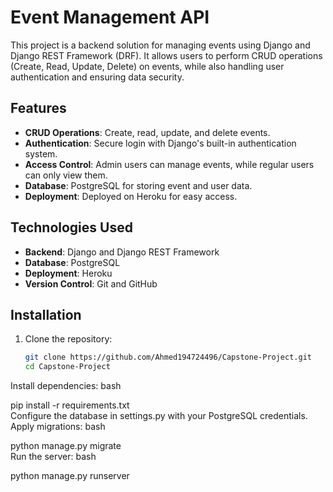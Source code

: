# Event Management API

This project is a backend solution for managing events using Django and Django REST Framework (DRF). It allows users to perform CRUD operations (Create, Read, Update, Delete) on events, while also handling user authentication and ensuring data security.

## Features
- **CRUD Operations**: Create, read, update, and delete events.
- **Authentication**: Secure login with Django's built-in authentication system.
- **Access Control**: Admin users can manage events, while regular users can only view them.
- **Database**: PostgreSQL for storing event and user data.
- **Deployment**: Deployed on Heroku for easy access.

## Technologies Used
- **Backend**: Django and Django REST Framework
- **Database**: PostgreSQL
- **Deployment**: Heroku
- **Version Control**: Git and GitHub

## Installation
1. Clone the repository:  
   ```bash  
   git clone https://github.com/Ahmed194724496/Capstone-Project.git  
   cd Capstone-Project  
Install dependencies:
bash

pip install -r requirements.txt  
Configure the database in settings.py with your PostgreSQL credentials.
Apply migrations:
bash

python manage.py migrate  
Run the server:
bash

python manage.py runserver  
